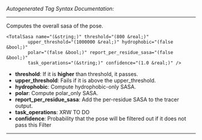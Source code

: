 _Autogenerated Tag Syntax Documentation:_

---
Computes the overall sasa of the pose.

```
<TotalSasa name="(&string;)" threshold="(800 &real;)"
        upper_threshold="(1000000 &real;)" hydrophobic="(false &bool;)"
        polar="(false &bool;)" report_per_residue_sasa="(false &bool;)"
        task_operations="(&string;)" confidence="(1.0 &real;)" />
```

-   **threshold**: If it is **higher** than threshold, it passes.
-   **upper_threshold**: Fails if it is above the upper_threshold.
-   **hydrophobic**: Compute hydrophobic-only SASA.
-   **polar**: Compute polar_only SASA.
-   **report_per_residue_sasa**: Add the per-residue SASA to the tracer output.
-   **task_operations**: XRW TO DO
-   **confidence**: Probability that the pose will be filtered out if it does not pass this Filter

---

